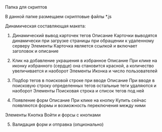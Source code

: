 Папка для скриптов

В данной папке размещаем скриптовые файлы *.js

Динамическая составляющая макета:

1. Динамический вывод карточек тегов
Описание
Карточки выводятся динамически при загрузке страницы при обращении к удаленному серверу
Элементы
Карточка является ссылкой и включает заголовок и описание

2. Клик на добавление украшения в избранное
Описание
При клике на иконку избранного (сердце) она становится красной, а количество увеличивается и наоборот
Элементы
Иконка и число пользователей

3. Подбор тегов в поисковой строке при вводе
Описание
При вводе в поисковую строку определенных тегов остальные теги удаляются и наоборот
Элементы
Поисковая строка и список тегов под ней


4. Появление форм
Описание
При клике на кнопку Купить сейчас появляются формы и возможность переключения между ними

Элементы
Кнопка Войти и форсы с кнопками

5. Валидация форм и отправка (опционально)
